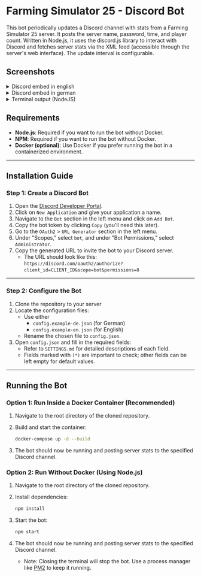 # Farming Simulator 25 - Discord Bot

This bot periodically updates a Discord channel with stats from a Farming Simulator 25 server.
It posts the server name, password, time, and player count. Written in Node.js, it uses the
discord.js library to interact with Discord and fetches server stats via the XML feed
(accessible through the server's web interface). The update interval is configurable.

## Screenshots

<details>
<summary>Discord embed in english</summary>

![discord_en.png](misc%2Fimages%2Freadme%2Fdiscord_en.png)

</details>

<details>
<summary>Discord embed in german</summary>

![discord_de.png](misc%2Fimages%2Freadme%2Fdiscord_de.png)

</details>

<details>
<summary>Terminal output (NodeJS)</summary>

![bot_terminal.png](misc%2Fimages%2Freadme%2Fbot_terminal.png)

</details>

## Requirements

- **Node.js**: Required if you want to run the bot without Docker.
- **NPM**: Required if you want to run the bot without Docker.
- **Docker (optional)**: Use Docker if you prefer running the bot in a containerized environment.

---

## Installation Guide

### Step 1: Create a Discord Bot

1. Open the [Discord Developer Portal](https://discord.com/developers/applications).
2. Click on `New Application` and give your application a name.
3. Navigate to the `Bot` section in the left menu and click on `Add Bot`.
4. Copy the bot token by clicking `Copy` (you'll need this later).
5. Go to the `OAuth2` > `URL Generator` section in the left menu.
6. Under "Scopes," select `bot`, and under "Bot Permissions," select `Administrator`.
7. Copy the generated URL to invite the bot to your Discord server.
   - The URL should look like this:
     `https://discord.com/oauth2/authorize?client_id=CLIENT_ID&scope=bot&permissions=8`

---

### Step 2: Configure the Bot

1. Clone the repository to your server
2. Locate the configuration files:
   - Use either
     - `config.example-de.json` (for German)
     - `config.example-en.json` (for English)
   - Rename the chosen file to `config.json`.
3. Open `config.json` and fill in the required fields:
   - Refer to `SETTINGS.md` for detailed descriptions of each field.
   - Fields marked with `(*)` are important to check; other fields can be left empty for default values.

---

## Running the Bot

### Option 1: Run Inside a Docker Container (Recommended)

1. Navigate to the root directory of the cloned repository.
2. Build and start the container:

   ```bash
   docker-compose up -d --build
   ```

3. The bot should now be running and posting server stats to the specified Discord channel.

### Option 2: Run Without Docker (Using Node.js)

1. Navigate to the root directory of the cloned repository.
2. Install dependencies:

   ```bash
   npm install
   ```

3. Start the bot:

   ```bash
   npm start
   ```

4. The bot should now be running and posting server stats to the specified Discord channel.
   - Note: Closing the terminal will stop the bot. Use a process manager like [PM2](https://pm2.io/) to keep it running.
